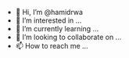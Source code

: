 - 👋 Hi, I’m @hamidrwa
- 👀 I’m interested in ...
- 🌱 I’m currently learning ...
- 💞️ I’m looking to collaborate on ...
- 📫 How to reach me ...

<!---
hamidrwa/hamidrwa is a ✨ special ✨ repository because its `README.md` (this file) appears on your GitHub profile.
You can click the Preview link to take a look at your changes.
--->
